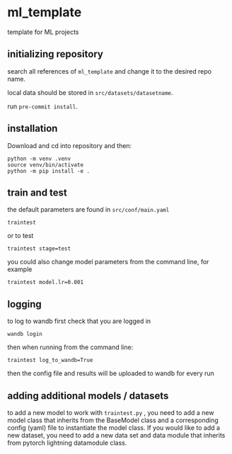 # ml_template

template for ML projects

## initializing repository

search all references of `ml_template` and change it to the desired repo name.

local data should be stored in `src/datasets/datasetname`.

run `pre-commit install`.

## installation

Download and cd into repository and then:

```
python -m venv .venv
source venv/bin/activate
python -m pip install -e .
```

## train and test

the default parameters are found in `src/conf/main.yaml`

```
traintest
```
or to test

```
traintest stage=test
```

you could also change model parameters from the command line, for example

```
traintest model.lr=0.001
```

## logging

to log to wandb first check that you are logged in

```
wandb login
```
then when running from the command line:

```
traintest log_to_wandb=True
```

then the config file and results will be uploaded to wandb for every run


## adding additional models / datasets

to add a new model to work with `traintest.py` , you need to add a new model class that inherits from the BaseModel class and a corresponding config (yaml) file to instantiate the model class.
If you would like to add a new dataset, you need to add a new data set and data module that inherits from pytorch lightning datamodule class.
